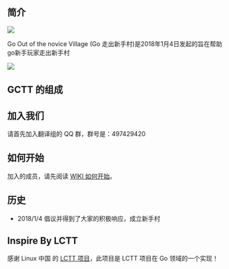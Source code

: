 简介
-------------------------------

![](logo.png)

Go Out of the novice Village (Go 走出新手村)是2018年1月4日发起的旨在帮助go新手玩家走出新手村

![](banner.jpg)

GCTT 的组成
-------------------------------



加入我们
-------------------------------

请首先加入翻译组的 QQ 群，群号是：497429420

如何开始
-------------------------------

加入的成员，请先阅读 [WIKI 如何开始](https://github.com/xiaoheigou/GoOOTNV/wiki)。

历史
-------------------------------

* 2018/1/4 倡议并得到了大家的积极响应，成立新手村

## Inspire By LCTT

感谢 Linux 中国 的 [LCTT 项目](https://github.com/LCTT/TranslateProject)，此项目是 LCTT 项目在 Go 领域的一个实现！
